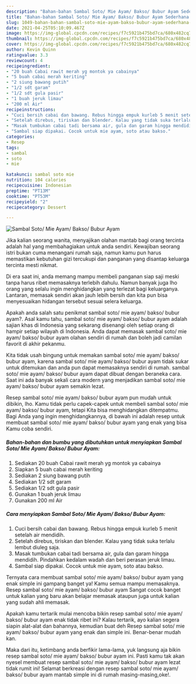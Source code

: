 ```yaml
---
description: "Bahan-bahan Sambal Soto/ Mie Ayam/ Bakso/ Bubur Ayam Sederhana dan Mudah Dibuat"
title: "Bahan-bahan Sambal Soto/ Mie Ayam/ Bakso/ Bubur Ayam Sederhana dan Mudah Dibuat"
slug: 1049-bahan-bahan-sambal-soto-mie-ayam-bakso-bubur-ayam-sederhana-dan-mudah-dibuat
date: 2021-04-25T05:10:09.467Z
image: https://img-global.cpcdn.com/recipes/f7c5921b475bd7ca/680x482cq70/sambal-soto-mie-ayam-bakso-bubur-ayam-foto-resep-utama.jpg
thumbnail: https://img-global.cpcdn.com/recipes/f7c5921b475bd7ca/680x482cq70/sambal-soto-mie-ayam-bakso-bubur-ayam-foto-resep-utama.jpg
cover: https://img-global.cpcdn.com/recipes/f7c5921b475bd7ca/680x482cq70/sambal-soto-mie-ayam-bakso-bubur-ayam-foto-resep-utama.jpg
author: Kevin Quinn
ratingvalue: 3.3
reviewcount: 4
recipeingredient:
- "20 buah Cabai rawit merah yg montok ya cabainya"
- "5 buah cabai merah keriting"
- "2 siung bawang putih"
- "1/2 sdt garam"
- "1/2 sdt gula pasir"
- "1 buah jeruk limau"
- "200 ml Air"
recipeinstructions:
- "Cuci bersih cabai dan bawang. Rebus hingga empuk kurleb 5 menit setelah air mendidih."
- "Setelah direbus, tiriskan dan blender. Kalau yang tidak suka terlalu lembut diuleg saja."
- "Masak tumbukan cabai tadi bersama air, gula dan garam hingga mendidih. Pindahkan kedalam wadah dan beri perasan jeruk limau."
- "Sambal siap dipakai. Cocok untuk mie ayam, soto atau bakso."
categories:
- Resep
tags:
- sambal
- soto
- mie

katakunci: sambal soto mie 
nutrition: 104 calories
recipecuisine: Indonesian
preptime: "PT13M"
cooktime: "PT53M"
recipeyield: "2"
recipecategory: Dessert

---
```



![Sambal Soto/ Mie Ayam/ Bakso/ Bubur Ayam](https://img-global.cpcdn.com/recipes/f7c5921b475bd7ca/680x482cq70/sambal-soto-mie-ayam-bakso-bubur-ayam-foto-resep-utama.jpg)

Jika kalian seorang wanita, menyajikan olahan mantab bagi orang tercinta adalah hal yang membahagiakan untuk anda sendiri. Kewajiban seorang istri bukan cuma menangani rumah saja, namun kamu pun harus memastikan kebutuhan gizi tercukupi dan panganan yang disantap keluarga tercinta mesti nikmat.

Di era  saat ini, anda memang mampu membeli panganan siap saji meski tanpa harus ribet memasaknya terlebih dahulu. Namun banyak juga lho orang yang selalu ingin menghidangkan yang terlezat bagi keluarganya. Lantaran, memasak sendiri akan jauh lebih bersih dan kita pun bisa menyesuaikan hidangan tersebut sesuai selera keluarga. 



Apakah anda salah satu penikmat sambal soto/ mie ayam/ bakso/ bubur ayam?. Asal kamu tahu, sambal soto/ mie ayam/ bakso/ bubur ayam adalah sajian khas di Indonesia yang sekarang disenangi oleh setiap orang di hampir setiap wilayah di Indonesia. Anda dapat memasak sambal soto/ mie ayam/ bakso/ bubur ayam olahan sendiri di rumah dan boleh jadi camilan favorit di akhir pekanmu.

Kita tidak usah bingung untuk memakan sambal soto/ mie ayam/ bakso/ bubur ayam, karena sambal soto/ mie ayam/ bakso/ bubur ayam tidak sukar untuk ditemukan dan anda pun dapat memasaknya sendiri di rumah. sambal soto/ mie ayam/ bakso/ bubur ayam dapat dibuat dengan beraneka cara. Saat ini ada banyak sekali cara modern yang menjadikan sambal soto/ mie ayam/ bakso/ bubur ayam semakin lezat.

Resep sambal soto/ mie ayam/ bakso/ bubur ayam pun mudah untuk dibikin, lho. Kamu tidak perlu capek-capek untuk membeli sambal soto/ mie ayam/ bakso/ bubur ayam, tetapi Kita bisa menghidangkan ditempatmu. Bagi Anda yang ingin menghidangkannya, di bawah ini adalah resep untuk membuat sambal soto/ mie ayam/ bakso/ bubur ayam yang enak yang bisa Kamu coba sendiri.

<!--inarticleads1-->

##### Bahan-bahan dan bumbu yang dibutuhkan untuk menyiapkan Sambal Soto/ Mie Ayam/ Bakso/ Bubur Ayam:

1. Sediakan 20 buah Cabai rawit merah yg montok ya cabainya
1. Siapkan 5 buah cabai merah keriting
1. Sediakan 2 siung bawang putih
1. Sediakan 1/2 sdt garam
1. Sediakan 1/2 sdt gula pasir
1. Gunakan 1 buah jeruk limau
1. Gunakan 200 ml Air




<!--inarticleads2-->

##### Cara menyiapkan Sambal Soto/ Mie Ayam/ Bakso/ Bubur Ayam:

1. Cuci bersih cabai dan bawang. Rebus hingga empuk kurleb 5 menit setelah air mendidih.
1. Setelah direbus, tiriskan dan blender. Kalau yang tidak suka terlalu lembut diuleg saja.
1. Masak tumbukan cabai tadi bersama air, gula dan garam hingga mendidih. Pindahkan kedalam wadah dan beri perasan jeruk limau.
1. Sambal siap dipakai. Cocok untuk mie ayam, soto atau bakso.




Ternyata cara membuat sambal soto/ mie ayam/ bakso/ bubur ayam yang enak simple ini gampang banget ya! Kamu semua mampu memasaknya. Resep sambal soto/ mie ayam/ bakso/ bubur ayam Sangat cocok banget untuk kalian yang baru akan belajar memasak ataupun juga untuk kalian yang sudah ahli memasak.

Apakah kamu tertarik mulai mencoba bikin resep sambal soto/ mie ayam/ bakso/ bubur ayam enak tidak ribet ini? Kalau tertarik, ayo kalian segera siapin alat-alat dan bahannya, kemudian buat deh Resep sambal soto/ mie ayam/ bakso/ bubur ayam yang enak dan simple ini. Benar-benar mudah kan. 

Maka dari itu, ketimbang anda berfikir lama-lama, yuk langsung aja bikin resep sambal soto/ mie ayam/ bakso/ bubur ayam ini. Pasti kamu tak akan nyesel membuat resep sambal soto/ mie ayam/ bakso/ bubur ayam lezat tidak rumit ini! Selamat berkreasi dengan resep sambal soto/ mie ayam/ bakso/ bubur ayam mantab simple ini di rumah masing-masing,oke!.

